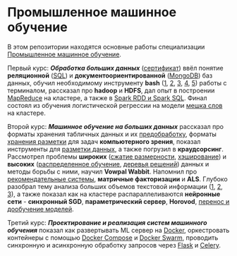 # Промышленное машинное обучение
В этом репозитории находятся основные работы специализации <a href="https://www.coursera.org/specializations/industrial-machine-learning" >Промышленное машинное обучение</a>.

Первый курс: ***Обработка больших данных*** (<a href="https://github.com/Kirill-Shokhin/Coursera-Industrial-machine-learning/blob/main/Обработка%20больших%20данных/Certificate%20Coursera%20Обработка%20больших%20данных.pdf" >сертификат</a>) ввёл понятие __реляционной__ (<a href="https://github.com/Kirill-Shokhin/Coursera-Industrial-machine-learning/blob/main/Обработка%20больших%20данных/SQL.ipynb" >SQL</a>) и __документоориентированной__ (<a href="https://github.com/Kirill-Shokhin/Coursera-Industrial-machine-learning/blob/main/Обработка%20больших%20данных/MongoDB.ipynb" >MongoDB</a>) баз данных, обучил необходимому инструменту __bash__ (<a href="https://github.com/Kirill-Shokhin/Coursera-Industrial-machine-learning/blob/main/Обработка%20больших%20данных/1-Bash%20basics-task.ipynb" >1</a>, <a href="https://github.com/Kirill-Shokhin/Coursera-Industrial-machine-learning/blob/main/Обработка%20больших%20данных/2-Bash%20flow%20control-task.ipynb" >2</a>, <a href="https://github.com/Kirill-Shokhin/Coursera-Industrial-machine-learning/blob/main/Обработка%20больших%20данных/3-Bash%20Advanced%20pipelining-task.ipynb" >3</a>, <a href="https://github.com/Kirill-Shokhin/Coursera-Industrial-machine-learning/blob/main/Обработка%20больших%20данных/4-Bash%20Usefull%20programs-task.ipynb" >4</a>, <a href="https://github.com/Kirill-Shokhin/Coursera-Industrial-machine-learning/blob/main/Обработка%20больших%20данных/5-Bash%20Practical%20tasks-task.ipynb" >5</a>) работы с терминалом,  рассказал про __hadoop__ и __HDFS__, дал опыт в построении <a href="https://github.com/Kirill-Shokhin/Coursera-Industrial-machine-learning/blob/main/Обработка%20больших%20данных/MapReduce.ipynb" >MapReduce</a> на кластере, а также в <a href="https://github.com/Kirill-Shokhin/Coursera-Industrial-machine-learning/blob/main/Обработка%20больших%20данных/Spark.ipynb" >Spark RDD и Spark SQL</a>. Финал состоял из обучения логистической регрессии на модели <a href="https://github.com/Kirill-Shokhin/Coursera-Industrial-machine-learning/blob/main/Обработка%20больших%20данных/Spark%20advanced.ipynb" >мешка слов</a> на кластере.

Второй курс: ***Машинное обучение на больших данных*** рассказал про форматы хранения табличных данных и их <a href="https://github.com/Kirill-Shokhin/Coursera-Industrial-machine-learning/blob/main/Машинное%20обучение%20на%20больших%20данных/Advanced%20processing%20data.ipynb" >предобработку</a>, форматы <a href="https://github.com/Kirill-Shokhin/Coursera-Industrial-machine-learning/blob/main/Машинное%20обучение%20на%20больших%20данных/COCO%20data%20set.ipynb" >хранения разметки</a> для задач __компьютерного зрения__, показал инструменты для <a href="https://github.com/Kirill-Shokhin/Coursera-Industrial-machine-learning/blob/main/Машинное%20обучение%20на%20больших%20данных/Data%20marking.ipynb" >разметки данных</a>, а также погрузил в __краудсорсинг__. Рассмотрел проблемы __широких__ (<a href="https://github.com/Kirill-Shokhin/Coursera-Industrial-machine-learning/blob/main/Машинное%20обучение%20на%20больших%20данных/Dimention%20reductio.ipynb" >сжатие размерности</a>, <a href="https://github.com/Kirill-Shokhin/Coursera-Industrial-machine-learning/blob/main/Машинное%20обучение%20на%20больших%20данных/Linear%20models%20and%20hashing%20features.ipynb" >хэширование</a>) и __высоких__ (<a href="https://github.com/Kirill-Shokhin/Coursera-Industrial-machine-learning/blob/main/Машинное%20обучение%20на%20больших%20данных/Distributed%20learning.ipynb" >распределенное обучение</a>, <a href="https://github.com/Kirill-Shokhin/Coursera-Industrial-machine-learning/blob/main/Машинное%20обучение%20на%20больших%20данных/Decision%20trees.ipynb" >деревья решений</a>) данных и методы борьбы с ними, научил __Vowpal Wabbit__. Напомнил про <a href="https://github.com/Kirill-Shokhin/Coursera-Industrial-machine-learning/blob/main/Машинное%20обучение%20на%20больших%20данных/Recommendative%20systems.ipynb" >рекомендательные системы</a>, __матричные факторизации__ и __ALS__. Глубоко разобрал тему анализа больших объемов текстовой информации (<a href="https://github.com/Kirill-Shokhin/Coursera-Industrial-machine-learning/blob/main/Машинное%20обучение%20на%20больших%20данных/Preprocessing_vw-task-1.ipynb" >1</a>, <a href="https://github.com/Kirill-Shokhin/Coursera-Industrial-machine-learning/blob/main/Машинное%20обучение%20на%20больших%20данных/Preprocessing_vw-task-2.ipynb" >2</a>, <a href="https://github.com/Kirill-Shokhin/Coursera-Industrial-machine-learning/blob/main/Машинное%20обучение%20на%20больших%20данных/Preprocessing_vw-task-3.ipynb" >3</a>), а также показал как на кластере распараллеливаются __нейронные сети__ - __синхронный SGD__, __параметрический сервер__, __Horovod__, <a href="https://github.com/Kirill-Shokhin/Coursera-Industrial-machine-learning/blob/main/Машинное%20обучение%20на%20больших%20данных/Training%20deep%20neural%20networks.ipynb" >перенос и дообучение моделей</a>.

Третий курс: ***Проектирование и реализация систем машинного обучения*** показал как развертывать ML сервер на <a href="https://github.com/Kirill-Shokhin/Coursera-Industrial-machine-learning/blob/main/Проектирование%20и%20реализация%20систем%20машинного%20обучения/1-Docker.ipynb" >Docker</a>, оркестровать контейнеры с помощью <a href="https://github.com/Kirill-Shokhin/Coursera-Industrial-machine-learning/blob/main/Проектирование%20и%20реализация%20систем%20машинного%20обучения/2-Docker%20compose.ipynb" >Docker Compose</a> и <a href="https://github.com/Kirill-Shokhin/Coursera-Industrial-machine-learning/blob/main/Проектирование%20и%20реализация%20систем%20машинного%20обучения/3-Docker%20swarm.ipynb" >Docker Swarm</a>, проводить синхронную и асинхронную обработку запросов через <a href="https://github.com/Kirill-Shokhin/Coursera-Industrial-machine-learning/blob/main/Проектирование%20и%20реализация%20систем%20машинного%20обучения/Synchronous%20processing%20of%20requests.ipynb" >Flask</a> и <a href="https://github.com/Kirill-Shokhin/Coursera-Industrial-machine-learning/blob/main/Проектирование%20и%20реализация%20систем%20машинного%20обучения/Asynchronous%20processing%20of%20requests.ipynb" >Celery</a>.
